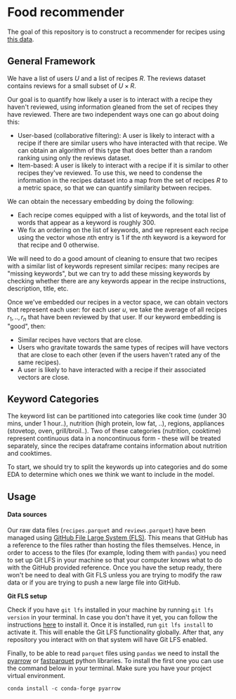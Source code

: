 # Food recommender

The goal of this repository is to construct a recommender for recipes using [this data](https://www.kaggle.com/datasets/irkaal/foodcom-recipes-and-reviews).

## General Framework

We have a list of users $U$ and a list of recipes $R$.
The reviews dataset contains reviews for a small subset of $U \times R$.

Our goal is to quantify how likely a user is to interact with a recipe they haven't reviewed,
using information gleaned from the set of recipes they have reviewed.
There are two independent ways one can go about doing this:
* User-based (collaborative filtering): A user is likely to interact with a recipe if there are similar users who have interacted with that recipe. 
We can obtain an algorithm of this type that does better than a random ranking using only the reviews dataset.
* Item-based: A user is likely to interact with a recipe if it is similar to other recipes they've reviewed. 
To use this, we need to condense the information in the recipes dataset into a map from the set of recipes $R$ to a metric space, so that we can quantify similarity between recipes.

We can obtain the necessary embedding by doing the following:
* Each recipe comes equipped with a list of keywords, and the total list of words that appear as a keyword is roughly 300.
* We fix an ordering on the list of keywords, and we represent each recipe using the vector whose $n$th entry is 1 if the $n$th keyword is a keyword for that recipe and 0 otherwise.

We will need to do a good amount of cleaning to ensure that two recipes with a similar list of keywords represent similar recipes: many recipes are "missing keywords", but we can try to add these missing keywords by checking whether there are any keywords appear in the recipe instructions, description, title, etc. 

Once we've embedded our recipes in a vector space, we can obtain vectors that represent each user: for each user $u$, we take the average of all recipes $r_1,.., r_n$ that have been reviewed by that user. If our keyword embedding is "good", then:

* Similar recipes have vectors that are close.
* Users who gravitate towards the same types of recipes will have vectors that are close to each other (even if the users haven't rated any of the same recipes).
* A user is likely to have interacted with a recipe if their associated vectors are close.


## Keyword Categories
The keyword list can be partitioned into categories like cook time (under 30 mins, under 1 hour..), nutrition (high protein, low fat, ..), regions, appliances (stovetop, oven, grill/broil..). 
Two of these categories (nutrition, cooktime) represent continuous data in a noncontinuous form - these will be treated separately, since the recipes dataframe contains information about nutrition and cooktimes.

To start, we should try to split the keywords up into categories and do some EDA to determine which ones we think we want to include in the model.

## Usage

#### Data sources
Our raw data files (`recipes.parquet` and `reviews.parquet`) have been managed using [GitHub File Large System (FLS)](https://docs.github.com/en/repositories/working-with-files/managing-large-files/about-large-files-on-github). This means that GitHub has a reference to the files rather than hosting the files themselves. Hence, in order to access to the files (for example, loding them with `pandas`) you need to set up Git LFS in your machine so that your computer knows what to do with the GitHub provided reference. Once you have the setup ready, there won't be need to deal with Git FLS unless you are trying to modify the raw data or if you are trying to push a new large file into GitHub.

__Git FLS setup__

Check if you have `git lfs` installed in your machine by running `git lfs version` in your terminal. In case you don't have it yet, you can follow the instructions [here](https://docs.github.com/en/repositories/working-with-files/managing-large-files/installing-git-large-file-storage) to install it. Once it is installed, run `git lfs install` to activate it. This will enable the Git LFS functionality globally. After that, any repository you interact with on that system will have Git LFS enabled. 

Finally, to be able to read `parquet` files using `pandas` we need to install the [pyarrow](https://arrow.apache.org/docs/python/install.html) or [fastparquet](https://pypi.org/project/fastparquet/) python libraries. To install the first one you can use the command below in your terminal. Make sure you have your project virtual environment.
```
conda install -c conda-forge pyarrow
```
